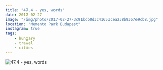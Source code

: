```yaml
---
title: "47.4 - yes, words"
date: 2017-02-27
image: "/img/photo/2017-02-27-3c91bdb0d3c41653cea238b9367e9cb8.jpg"
location: "Memento Park Budapest"
instagram: true
tags:
    - hungary
    - travel
    - cities
---
```


![47.4 - yes, words](/img/photo/2017-02-27-3c91bdb0d3c41653cea238b9367e9cb8.jpg)
